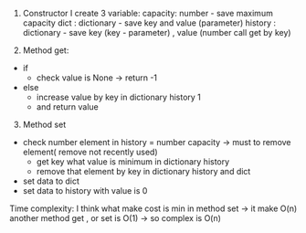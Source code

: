 1. Constructor
   I create 3 variable:
   capacity: number - save maximum capacity
   dict : dictionary - save key and value (parameter)
   history : dictionary - save key (key - parameter) , value (number call get by key)

2. Method get:

- if
  - check value is None -> return -1
- else
  - increase value by key in dictionary history 1
  - and return value

3. Method set

- check number element in history = number capacity -> must to remove element( remove not recently used)
  - get key what value is minimum in dictionary history
  - remove that element by key in dictionary history and dict
- set data to dict
- set data to history with value is 0

Time complexity: I think what make cost is min in method set -> it make O(n)
another method get , or set is O(1)
-> so complex is O(n)
